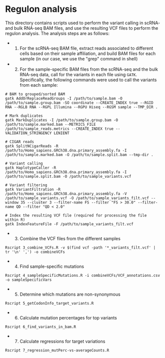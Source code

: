 # Regulon analysis
This directory contains scripts used to perform the variant calling in scRNA- and bulk RNA-seq BAM files, and use the resulting VCF files to perform the regulon analysis. The analysis steps are as follows:
- 1) For the scRNA-seq BAM file, extract reads associated to different cells based on their sample affiliation, and build BAM files for each sample (in our case, we use the "grep" command in shell)
- 2) For the sample-specific BAM files from the scRNA-seq and the bulk RNA-seq data, call for the variants in each file using `GATK`. Specifically, the following commands were used to call the variants from each sample:
```Shell
# BAM to grouped/sorted BAM
gatk AddOrReplaceReadGroups -I /path/to/sample.bam -O /path/to/sample.group.bam -SO coordinate --CREATE_INDEX true --RGID RNA --RGLB RNA --RGPL Illumina --RGPU Hiseq --RGSM sample --TMP_DIR .

# Mark duplicates
gatk MarkDuplicates -I /path/to/sample.group.bam -O /path/to/sample.marked.bam --METRICS_FILE /path/to/sample_reads.metrics --CREATE_INDEX true --VALIDATION_STRINGENCY LENIENT

# CIGAR reads
gatk SplitNCigarReads -R /path/to/Homo_sapiens.GRCh38.dna.primary_assembly.fa -I /path/to/sample.marked.bam -O /path/to/sample.split.bam --tmp-dir .

# Variant calling
gatk HaplotypeCaller -R /path/to/Homo_sapiens.GRCh38.dna.primary_assembly.fa -I /path/to/sample.split.bam -O /path/to/sample_variants.vcf

# Variant filtering
gatk VariantFiltration -R /path/to/Homo_sapiens.GRCh38.dna.primary_assembly.fa -V /path/to/sample_variants.vcf -O /path/to/sample_variants_filt.vcf --window 35 --cluster 3 --filter-name FS --filter "FS > 30.0" --filter-name QD --filter "QD < 2.0"

# Index the resulting VCF file (required for processing the file within R)
gatk IndexFeatureFile -F /path/to/sample_variants_filt.vcf
```
- 3) Combine the VCF files from the different samples
```
Rscript 3_combine_VCFs.R -v $(find vcf -path '*_variants_filt.vcf' | tr '\n' ',') -o combineVCFs
```
- 4) Find sample-specific mutations
```
Rscript 4_sampleSpecificMutations.R -i combineVCFs/VCF_annotations.csv -o sampleSpecificVars
```
- 5) Determine which mutations are non-synonymous
```
Rscript 5_getCodonInfo_target_variants.R
```
- 6) Calculate mutation percentages for top variants
```
Rscript 6_find_variants_in_bam.R
```
- 7) Calculate regressions for target variations
```
Rscript 7_regression_mutPerc-vs-averageCounts.R
```
